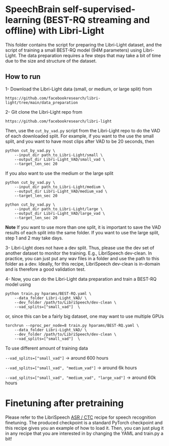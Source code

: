 # SpeechBrain self-supervised-learning (BEST-RQ streaming and offline) with Libri-Light

This folder contains the script for preparing the Libri-Light dataset, and the script of training a small BEST-RQ model (94M parameters) using Libri-Light. The data preparation requires a few steps that may take a bit of time due to the size and structure of the dataset.

## How to run

1- Download the Libri-Light data (small, or medium, or large split) from

    https://github.com/facebookresearch/libri-light/tree/main/data_preparation


2- Git clone the Libri-Light repo from

    https://github.com/facebookresearch/libri-light

Then, use the ```cut_by_vad.py``` script from the Libri-Light repo to do the VAD of each downloaded split.
For example, if you want to the use the small split, and you want to have most clips after VAD to be 20 seconds, then

    python cut_by_vad.py \
        --input_dir path_to_Libri-Light/small \
        --output_dir Libri-Light_VAD/small_vad \
        --target_len_sec 20

If you also want to use the medium or the large split

    python cut_by_vad.py \
        --input_dir path_to_Libri-Light/medium \
        --output_dir Libri-Light_VAD/medium_vad \
        --target_len_sec 20

    python cut_by_vad.py \
        --input_dir path_to_Libri-Light/large \
        --output_dir Libri-Light_VAD/large_vad \
        --target_len_sec 20

**Note**
   If you want to use more than one split, it is important to save the VAD results of each split into the same folder.
   If you want to use the large split, step 1 and 2 may take days.

3- Libri-Light does not have a dev split. Thus, please use the dev set of another dataset to monitor the training. E.g.,
LibriSpeech dev-clean. In practice, you can just put any wav files in a folder and use the path to this folder as a dev.
Ideally, for this recipe, LibriSpeech dev-clean is in-domain and is therefore a good validation test.


4- Now, you can do the Libri-Light data preparation and train a BEST-RQ model using

    python train.py hparams/BEST-RQ.yaml \
        --data_folder Libri-Light_VAD/ \
        --dev_folder /path/to/LibriSpeech/dev-clean \
        --vad_splits=["small_vad"]  \

or, since this can be a fairly big dataset, one may want to use multiple GPUs

    torchrun --nproc_per_node=8 train.py hparams/BEST-RQ.yaml \
        --data_folder Libri-Light_VAD/ \
        --dev_folder /path/to/LibriSpeech/dev-clean \
        --vad_splits=["small_vad"]  \

To use different amount of training data

```--vad_splits=["small_vad"]``` -> around 600 hours

```--vad_splits=["small_vad", "medium_vad"]``` -> around 6k hours

```--vad_splits=["small_vad", "medium_vad", "large_vad"]``` -> around 60k hours

# Finetuning after pretraining

Please refer to the LibriSpeech [ASR / CTC](https://github.com/speechbrain/speechbrain/tree/develop/recipes/LibriSpeech/ASR/CTC) recipe for speech recognition finetuning. The produced checkpoint is a standard PyTorch checkpoint and this recipe gives you an example of how to load it. Then, you can
just plug it in any recipe that you are interested in by changing the YAML and train.py a bit!